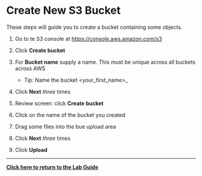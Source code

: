 # Create New S3 Bucket

These steps will guide you to create a bucket containing some objects.

1. Go to te S3 console at <https://console.aws.amazon.com/s3>
1. Click **Create bucket**
1. For **Bucket name** supply a name. This must be unique across all buckets across AWS

    * _Tip_: Name the bucket <your_first_name>_<date in yyyymmm10 format>

1. Click **Next** _three_ times
1. Review screen: click **Create bucket**
1. Click on the name of the bucket you created
1. Drag some files into the bue upload area
1. Click **Next** _three_ times
1. Click **Upload**

---
**[Click here to return to the Lab Guide](../Lab_Guide.md)**
